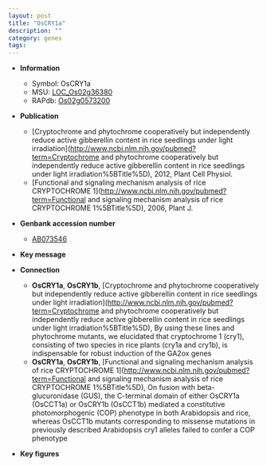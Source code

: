 ```yaml
---
layout: post
title: "OsCRY1a"
description: ""
category: genes
tags: 
---
```


* **Information**  
    + Symbol: OsCRY1a  
    + MSU: [LOC_Os02g36380](http://rice.plantbiology.msu.edu/cgi-bin/ORF_infopage.cgi?orf=LOC_Os02g36380)  
    + RAPdb: [Os02g0573200](http://rapdb.dna.affrc.go.jp/viewer/gbrowse_details/irgsp1?name=Os02g0573200)  

* **Publication**  
    + [Cryptochrome and phytochrome cooperatively but independently reduce active gibberellin content in rice seedlings under light irradiation](http://www.ncbi.nlm.nih.gov/pubmed?term=Cryptochrome and phytochrome cooperatively but independently reduce active gibberellin content in rice seedlings under light irradiation%5BTitle%5D), 2012, Plant Cell Physiol.
    + [Functional and signaling mechanism analysis of rice CRYPTOCHROME 1](http://www.ncbi.nlm.nih.gov/pubmed?term=Functional and signaling mechanism analysis of rice CRYPTOCHROME 1%5BTitle%5D), 2006, Plant J.

* **Genbank accession number**  
    + [AB073546](http://www.ncbi.nlm.nih.gov/nuccore/AB073546)

* **Key message**  

* **Connection**  
    + __OsCRY1a__, __OsCRY1b__, [Cryptochrome and phytochrome cooperatively but independently reduce active gibberellin content in rice seedlings under light irradiation](http://www.ncbi.nlm.nih.gov/pubmed?term=Cryptochrome and phytochrome cooperatively but independently reduce active gibberellin content in rice seedlings under light irradiation%5BTitle%5D), By using these lines and phytochrome mutants, we elucidated that cryptochrome 1 (cry1), consisting of two species in rice plants (cry1a and cry1b), is indispensable for robust induction of the GA2ox genes
    + __OsCRY1a__, __OsCRY1b__, [Functional and signaling mechanism analysis of rice CRYPTOCHROME 1](http://www.ncbi.nlm.nih.gov/pubmed?term=Functional and signaling mechanism analysis of rice CRYPTOCHROME 1%5BTitle%5D), On fusion with beta-glucuronidase (GUS), the C-terminal domain of either OsCRY1a (OsCCT1a) or OsCRY1b (OsCCT1b) mediated a constitutive photomorphogenic (COP) phenotype in both Arabidopsis and rice, whereas OsCCT1b mutants corresponding to missense mutations in previously described Arabidopsis cry1 alleles failed to confer a COP phenotype

* **Key figures**  


